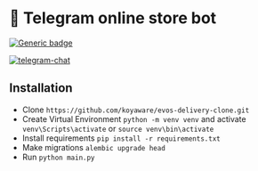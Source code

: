 # 🔗  Telegram online store bot

[![Generic badge](https://img.shields.io/badge/koya-ware-purple?logo=github)](https://github.com/koyaware/)
 
[![telegram-chat](https://img.shields.io/badge/clone_of_bot:-@evosdeliverybot-blue?logo=telegram)](https://t.me/evosdeliverybot)

## Installation
* Clone `https://github.com/koyaware/evos-delivery-clone.git`
* Create Virtual Environment `python -m venv venv` and activate `venv\Scripts\activate` or `source venv\bin\activate`
* Install requirements `pip install -r requirements.txt`
* Make migrations `alembic upgrade head`
* Run `python main.py`
